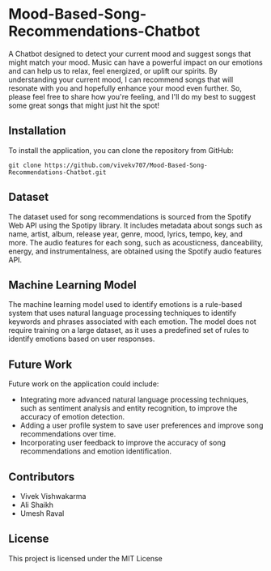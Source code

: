 # Mood-Based-Song-Recommendations-Chatbot
A Chatbot designed to detect your current mood and suggest songs that might match your mood. Music can have a powerful impact on our emotions and can help us to relax, feel energized, or uplift our spirits. By understanding your current mood, I can recommend songs that will resonate with you and hopefully enhance your mood even further. So, please feel free to share how you're feeling, and I'll do my best to suggest some great songs that might just hit the spot!


## Installation

To install the application, you can clone the repository from GitHub:

```
git clone https://github.com/vivekv707/Mood-Based-Song-Recommendations-Chatbot.git
```

## Dataset

The dataset used for song recommendations is sourced from the Spotify Web API using the Spotipy library. It includes metadata about songs such as name, artist, album, release year, genre, mood, lyrics, tempo, key, and more. The audio features for each song, such as acousticness, danceability, energy, and instrumentalness, are obtained using the Spotify audio features API.

## Machine Learning Model

The machine learning model used to identify emotions is a rule-based system that uses natural language processing techniques to identify keywords and phrases associated with each emotion. The model does not require training on a large dataset, as it uses a predefined set of rules to identify emotions based on user responses.

## Future Work

Future work on the application could include:
- Integrating more advanced natural language processing techniques, such as sentiment analysis and entity recognition, to improve the accuracy of emotion detection.
- Adding a user profile system to save user preferences and improve song recommendations over time.
- Incorporating user feedback to improve the accuracy of song recommendations and emotion identification.

## Contributors

- Vivek Vishwakarma 
- Ali Shaikh
- Umesh Raval

## License

This project is licensed under the MIT License 
